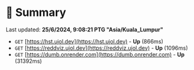# 📖 Summary
Last updated: **25/6/2024, 9:08:21 PTG "Asia/Kuala_Lumpur"**

- `GET` [https://hst.ujol.dev](https://hst.ujol.dev) - **Up** (866ms)
- `GET` [https://reddviz.ujol.dev](https://reddviz.ujol.dev) - **Up** (1096ms)
- `GET` [https://dumb.onrender.com](https://dumb.onrender.com) - **Up** (31392ms)
